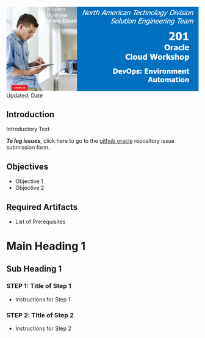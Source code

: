 ![](images/201/header201.png)  
Updated: Date

## Introduction

Introductory Text

**_To log issues_**, click here to go to the [github oracle](https://github.com/oracle/learning-library/issues/new) repository issue submission form.

## Objectives

- Objective 1
- Objective 2

## Required Artifacts

- List of Prerequisites

# Main Heading 1

## Sub Heading 1

### **STEP 1**: Title of Step 1

- Instructions for Step 1

### **STEP 2**: Title of Step 2

- Instructions for Step 2
